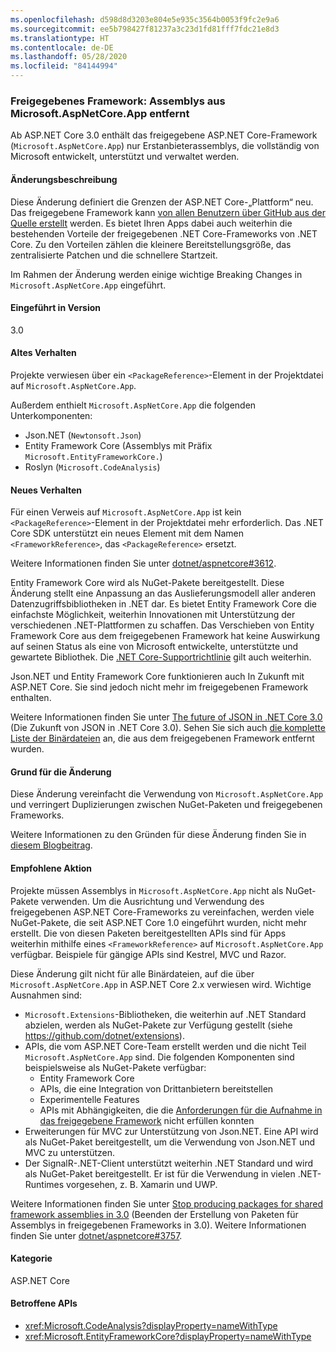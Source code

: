 ```yaml
---
ms.openlocfilehash: d598d8d3203e804e5e935c3564b0053f9fc2e9a6
ms.sourcegitcommit: ee5b798427f81237a3c23d1fd81fff7fdc21e8d3
ms.translationtype: HT
ms.contentlocale: de-DE
ms.lasthandoff: 05/28/2020
ms.locfileid: "84144994"
---
```

### <a name="shared-framework-assemblies-removed-from-microsoftaspnetcoreapp"></a>Freigegebenes Framework: Assemblys aus Microsoft.AspNetCore.App entfernt

Ab ASP.NET Core 3.0 enthält das freigegebene ASP.NET Core-Framework (`Microsoft.AspNetCore.App`) nur Erstanbieterassemblys, die vollständig von Microsoft entwickelt, unterstützt und verwaltet werden.

#### <a name="change-description"></a>Änderungsbeschreibung

Diese Änderung definiert die Grenzen der ASP.NET Core-„Plattform“ neu. Das freigegebene Framework kann [von allen Benutzern über GitHub aus der Quelle erstellt](https://github.com/dotnet/source-build) werden. Es bietet Ihren Apps dabei auch weiterhin die bestehenden Vorteile der freigegebenen .NET Core-Frameworks von .NET Core. Zu den Vorteilen zählen die kleinere Bereitstellungsgröße, das zentralisierte Patchen und die schnellere Startzeit.

Im Rahmen der Änderung werden einige wichtige Breaking Changes in `Microsoft.AspNetCore.App` eingeführt.

#### <a name="version-introduced"></a>Eingeführt in Version

3.0

#### <a name="old-behavior"></a>Altes Verhalten

Projekte verwiesen über ein `<PackageReference>`-Element in der Projektdatei auf `Microsoft.AspNetCore.App`.

Außerdem enthielt `Microsoft.AspNetCore.App` die folgenden Unterkomponenten:

- Json.NET (`Newtonsoft.Json`)
- Entity Framework Core (Assemblys mit Präfix `Microsoft.EntityFrameworkCore.`)
- Roslyn (`Microsoft.CodeAnalysis`)

#### <a name="new-behavior"></a>Neues Verhalten

Für einen Verweis auf `Microsoft.AspNetCore.App` ist kein `<PackageReference>`-Element in der Projektdatei mehr erforderlich. Das .NET Core SDK unterstützt ein neues Element mit dem Namen `<FrameworkReference>`, das `<PackageReference>` ersetzt.

Weitere Informationen finden Sie unter [dotnet/aspnetcore#3612](https://github.com/dotnet/aspnetcore/issues/3612).

Entity Framework Core wird als NuGet-Pakete bereitgestellt. Diese Änderung stellt eine Anpassung an das Auslieferungsmodell aller anderen Datenzugriffsbibliotheken in .NET dar. Es bietet Entity Framework Core die einfachste Möglichkeit, weiterhin Innovationen mit Unterstützung der verschiedenen .NET-Plattformen zu schaffen. Das Verschieben von Entity Framework Core aus dem freigegebenen Framework hat keine Auswirkung auf seinen Status als eine von Microsoft entwickelte, unterstützte und gewartete Bibliothek. Die [.NET Core-Supportrichtlinie](https://dotnet.microsoft.com/platform/support/policy/dotnet-core) gilt auch weiterhin.

Json.NET und Entity Framework Core funktionieren auch In Zukunft mit ASP.NET Core. Sie sind jedoch nicht mehr im freigegebenen Framework enthalten.

Weitere Informationen finden Sie unter [The future of JSON in .NET Core 3.0](https://github.com/dotnet/announcements/issues/90) (Die Zukunft von JSON in .NET Core 3.0). Sehen Sie sich auch [die komplette Liste der Binärdateien](https://github.com/dotnet/aspnetcore/issues/3755) an, die aus dem freigegebenen Framework entfernt wurden.

#### <a name="reason-for-change"></a>Grund für die Änderung

Diese Änderung vereinfacht die Verwendung von `Microsoft.AspNetCore.App` und verringert Duplizierungen zwischen NuGet-Paketen und freigegebenen Frameworks.

Weitere Informationen zu den Gründen für diese Änderung finden Sie in [diesem Blogbeitrag](https://devblogs.microsoft.com/aspnet/a-first-look-at-changes-coming-in-asp-net-core-3-0/).

#### <a name="recommended-action"></a>Empfohlene Aktion

Projekte müssen Assemblys in `Microsoft.AspNetCore.App` nicht als NuGet-Pakete verwenden. Um die Ausrichtung und Verwendung des freigegebenen ASP.NET Core-Frameworks zu vereinfachen, werden viele NuGet-Pakete, die seit ASP.NET Core 1.0 eingeführt wurden, nicht mehr erstellt. Die von diesen Paketen bereitgestellten APIs sind für Apps weiterhin mithilfe eines `<FrameworkReference>` auf `Microsoft.AspNetCore.App` verfügbar. Beispiele für gängige APIs sind Kestrel, MVC und Razor.

Diese Änderung gilt nicht für alle Binärdateien, auf die über `Microsoft.AspNetCore.App` in ASP.NET Core 2.x verwiesen wird. Wichtige Ausnahmen sind:

- `Microsoft.Extensions`-Bibliotheken, die weiterhin auf .NET Standard abzielen, werden als NuGet-Pakete zur Verfügung gestellt (siehe <https://github.com/dotnet/extensions>).
- APIs, die vom ASP.NET Core-Team erstellt werden und die nicht Teil `Microsoft.AspNetCore.App` sind. Die folgenden Komponenten sind beispielsweise als NuGet-Pakete verfügbar:
  - Entity Framework Core
  - APIs, die eine Integration von Drittanbietern bereitstellen
  - Experimentelle Features
  - APIs mit Abhängigkeiten, die die [Anforderungen für die Aufnahme in das freigegebene Framework](https://github.com/dotnet/aspnetcore/blob/4e44e5bcbedd961cc0d4f6b846699c7c494f5597/docs/SharedFramework.md) nicht erfüllen konnten
- Erweiterungen für MVC zur Unterstützung von Json.NET. Eine API wird als NuGet-Paket bereitgestellt, um die Verwendung von Json.NET und MVC zu unterstützen.
- Der SignalR-.NET-Client unterstützt weiterhin .NET Standard und wird als NuGet-Paket bereitgestellt. Er ist für die Verwendung in vielen .NET-Runtimes vorgesehen, z. B. Xamarin und UWP.

Weitere Informationen finden Sie unter [Stop producing packages for shared framework assemblies in 3.0](https://github.com/dotnet/aspnetcore/issues/3756) (Beenden der Erstellung von Paketen für Assemblys in freigegebenen Frameworks in 3.0). Weitere Informationen finden Sie unter [dotnet/aspnetcore#3757](https://github.com/dotnet/aspnetcore/issues/3757).

#### <a name="category"></a>Kategorie

ASP.NET Core

#### <a name="affected-apis"></a>Betroffene APIs

- <xref:Microsoft.CodeAnalysis?displayProperty=nameWithType>
- <xref:Microsoft.EntityFrameworkCore?displayProperty=nameWithType>

<!--

#### Affected APIs

- `N:Microsoft.CodeAnalysis`
- `N:Microsoft.EntityFrameworkCore`

-->
